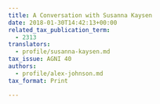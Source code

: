 ```yaml
---
title: A Conversation with Susanna Kaysen
date: 2018-01-30T14:42:13+00:00
related_tax_publication_term:
  - 2313
translators:
  - profile/susanna-kaysen.md
tax_issue: AGNI 40
authors:
  - profile/alex-johnson.md
tax_format: Print

---
```


